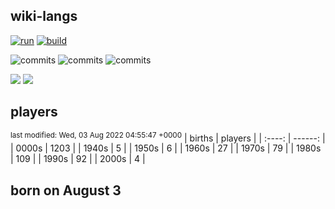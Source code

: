 ## wiki-langs
[![run](https://github.com/dreamerminsk/wiki-langs/actions/workflows/run.yml/badge.svg)](https://github.com/dreamerminsk/wiki-langs/actions/workflows/run.yml)
[![build](https://github.com/dreamerminsk/wiki-langs/actions/workflows/build.yml/badge.svg)](https://github.com/dreamerminsk/wiki-langs/actions/workflows/build.yml)

![commits](https://img.shields.io/github/commit-activity/y/dreamerminsk/wiki-langs)
![commits](https://img.shields.io/github/commit-activity/m/dreamerminsk/wiki-langs)
![commits](https://img.shields.io/github/commit-activity/w/dreamerminsk/wiki-langs)

![](https://img.shields.io/github/languages/code-size/dreamerminsk/wiki-langs)
![](https://img.shields.io/github/repo-size/dreamerminsk/wiki-langs)

## players
<sup>last modified: Wed, 03 Aug 2022 04:55:47 +0000</sup>
| births | players |
| :----: | ------: |
| 0000s | 1203 |
| 1940s | 5 |
| 1950s | 6 |
| 1960s | 27 |
| 1970s | 79 |
| 1980s | 109 |
| 1990s | 92 |
| 2000s | 4 |

##  born on August  3



